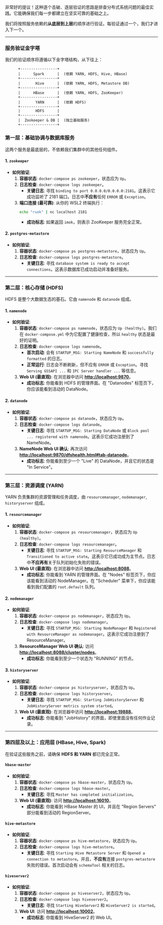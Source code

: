 非常好的提议！这种逐个击破、逐层验证的思路是排查分布式系统问题的最佳实践。它能确保我们每一步都建立在坚实可靠的基础之上。

我们将按照服务依赖的**从底层到上层**的顺序进行验证。每验证通过一个，我们才进入下一个。

---

### 服务验证金字塔

我们的验证顺序将遵循以下金字塔结构，从下往上：

```
      +-----------------+
      |      Spark      |  (依赖 YARN, HDFS, Hive, HBase)
      +-----------------+
      |       Hive      |  (依赖 YARN, HDFS, Metastore DB)
      +-----------------+
      |      HBase      |  (依赖 YARN, HDFS, ZooKeeper)
      +-----------------+
      |       YARN      |  (依赖 HDFS)
      +-----------------+
      |       HDFS      |
      +-----------------+
      |  Zookeeper & DB |  (独立基础服务)
      +-----------------+
```

### 第一层：基础协调与数据库服务

这两个服务是最底层的，不依赖我们集群中的其他任何组件。

#### 1. `zookeeper`
*   **如何验证**:
    1.  **容器状态**: `docker-compose ps zookeeper`，状态应为 `Up`。
    2.  **日志检查**: `docker-compose logs zookeeper`。
        *   **关键日志**: 寻找 `binding to port 0.0.0.0/0.0.0.0:2181`。这表示它成功监听了 2181 端口。日志中**不应有**任何 `ERROR` 或 `Exception`。
    3.  **端口连接 (最可靠)**: 从你的 WSL2 终端执行：
        ```bash
        echo "ruok" | nc localhost 2181
        ```
        *   **成功标志**: 如果返回 `imok`，则表示 ZooKeeper 服务完全正常。

#### 2. `postgres-metastore`
*   **如何验证**:
    1.  **容器状态**: `docker-compose ps postgres-metastore`，状态应为 `Up`。
    2.  **日志检查**: `docker-compose logs postgres-metastore`。
        *   **关键日志**: 寻找 `database system is ready to accept connections`。这表示数据库已成功启动并准备好服务。

---

### 第二层：核心存储 (HDFS)

HDFS 是整个大数据生态的基石。它由 `namenode` 和 `datanode` 组成。

#### 1. `namenode`
*   **如何验证**:
    1.  **容器状态**: `docker-compose ps namenode`，状态应为 `Up (healthy)`。我们在 `docker-compose.yml` 中为它配置了健康检查，所以 `healthy` 状态是最好的证明。
    2.  **日志检查**: `docker-compose logs namenode`。
        *   **首次启动**: 会有 `STARTUP_MSG: Starting NameNode` 和 `successfully formatted` 的日志。
        *   **正常运行**: 日志会不断刷新，但不应有 `ERROR` 或 `Exception`。寻找 `Serving GSSAPI ...` 和 `IPC Server handler ...` 等信息。
    3.  **Web UI (最直观)**: 在浏览器中访问 **[http://localhost:9870](http://localhost:9870)**。
        *   **成功标志**: 你能看到 HDFS 的管理界面。在 "Datanodes" 标签页下，你应该能看到活动的 DataNode。

#### 2. `datanode`
*   **如何验证**:
    1.  **容器状态**: `docker-compose ps datanode`，状态应为 `Up`。
    2.  **日志检查**: `docker-compose logs datanode`。
        *   **关键日志**: 寻找 `STARTUP_MSG: Starting DataNode` 或 `Block pool ... registered with namenode`。这表示它成功注册到了 NameNode。
    3.  **NameNode Web UI 确认**: 再次访问 **[http://localhost:9870/dfshealth.html#tab-datanode](http://localhost:9870/dfshealth.html#tab-datanode)**。
        *   **成功标志**: 你能看到至少一个 "Live" 的 DataNode，并且它的状态是 "In Service"。

---

### 第三层：资源调度 (YARN)

YARN 负责集群的资源管理和任务调度，由 `resourcemanager`, `nodemanager`, `historyserver` 组成。

#### 1. `resourcemanager`
*   **如何验证**:
    1.  **容器状态**: `docker-compose ps resourcemanager`，状态应为 `Up (healthy)`。
    2.  **日志检查**: `docker-compose logs resourcemanager`。
        *   **关键日志**: 寻找 `STARTUP_MSG: Starting ResourceManager` 和 `Transitioned to active state`。这表示它已成功成为主节点。日志中**不应再有**关于队列初始化失败的错误。
    3.  **Web UI (最直观)**: 在浏览器中访问 **[http://localhost:8088](http://localhost:8088)**。
        *   **成功标志**: 你能看到 YARN 的管理界面。在 "Nodes" 标签页下，你应该能看到活动的 NodeManager。在 "Scheduler" 菜单下，你应该能看到我们配置的 `root.default` 队列。

#### 2. `nodemanager`
*   **如何验证**:
    1.  **容器状态**: `docker-compose ps nodemanager`，状态应为 `Up`。
    2.  **日志检查**: `docker-compose logs nodemanager`。
        *   **关键日志**: 寻找 `STARTUP_MSG: Starting NodeManager` 和 `Registered with ResourceManager as nodemanager`。这表示它成功注册到了 ResourceManager。
    3.  **ResourceManager Web UI 确认**: 访问 **[http://localhost:8088/cluster/nodes](http://localhost:8088/cluster/nodes)**。
        *   **成功标志**: 你能看到至少一个状态为 "RUNNING" 的节点。

#### 3. `historyserver`
*   **如何验证**:
    1.  **容器状态**: `docker-compose ps historyserver`，状态应为 `Up`。
    2.  **日志检查**: `docker-compose logs historyserver`。
        *   **关键日志**: 寻找 `STARTUP_MSG: Starting JobHistoryServer` 和 `JobHistoryServer metrics system started`。
    3.  **Web UI (最直观)**: 在浏览器中访问 **[http://localhost:19888](http://localhost:19888)**。
        *   **成功标志**: 你能看到 "JobHistory" 的界面，即使里面没有任何作业记录。

---

### 第四层及以上：应用层 (HBase, Hive, Spark)

在验证这些服务之前，请确保 **HDFS 和 YARN** 都已完全正常。

#### `hbase-master`
*   **如何验证**:
    1.  **容器状态**: `docker-compose ps hbase-master`，状态应为 `Up`。
    2.  **日志检查**: `docker-compose logs hbase-master`。
        *   **关键日志**: 寻找 `Master has completed initialization`。
    3.  **Web UI (最直观)**: 访问 **[http://localhost:16010](http://localhost:16010)**。
        *   **成功标志**: 你能看到 HBase Master 的 UI，并且在 "Region Servers" 部分能看到活动的 RegionServer。

#### `hive-metastore`
*   **如何验证**:
    1.  **容器状态**: `docker-compose ps hive-metastore`，状态应为 `Up`。
    2.  **日志检查**: `docker-compose logs hive-metastore`。
        *   **关键日志**: 寻找 `Starting Hive Metastore Server` 和 `Opened a connection to metastore`。并且，**不应有**连接 `postgres-metastore` 失败的错误。首次启动会有 `schemaTool` 相关的日志。

#### `hiveserver2`
*   **如何验证**:
    1.  **容器状态**: `docker-compose ps hiveserver2`，状态应为 `Up`。
    2.  **日志检查**: `docker-compose logs hiveserver2`。
        *   **关键日志**: 寻找 `Starting HiveServer2` 和 `HiveServer2 is started`。
    3.  **Web UI**: 访问 **[http://localhost:10002](http://localhost:10002)**。
        *   **成功标志**: 你能看到 HiveServer2 的 Web UI。


